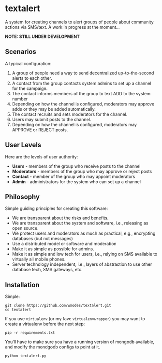 textalert
=========
A system for creating channels to alert groups of people about community actions via SMS/text. A work in progress at the moment...

**NOTE: STILL UNDER DEVELOPMENT**

Scenarios
---------
A typical configuration:

1. A group of people need a way to send decentralized up-to-the-second alerts to each other. 
1. A contact from the group contacts system admins to set up a channel for the campaign.
1. The contact informs members of the group to text ADD <CHANNELNAME> to the system number
1. Depending on how the channel is configured, moderators may approve adds or they may be added automatically.
1. The contact recruits and sets moderators for the channel.
1. Users may submit posts to the channel.
1. Depending on how the channel is configured, moderators may APPROVE or REJECT posts.

User Levels
-----------
Here are the levels of user authority:

* **Users** - members of the group who receive posts to the channel
* **Moderators** - members of the group who may approve or reject posts
* **Contact** - member of the group who may appoint moderators
* **Admin** - administrators for the system who can set up a channel

Philosophy
----------
Simple guiding principles for creating this software:
* We are transparent about the risks and benefits.
* We are transparent about the system and software, i.e., releasing as open source.
* We protect users and moderators as much as practical, e.g., encrypting databases (but not messages)
* Use a distributed model or software and moderation
* Make it as simple as possible for admins.
* Make it as simple and low tech for users, i.e., relying on SMS available to virtually all mobile phones.
* Server technology independent, i.e., layers of abstraction to use other database tech, SMS gateways, etc.

Installation
------------
Simple:

```
git clone https://github.com/wmodes/textalert.git
cd textalert
```

If you use ``virtualenv`` (or my fave `virtualenvwrapper`) you may want to create a virtualenv before the next step:

```
pip -r requirements.txt
```

You'll have to make sure you have a running version of mongodb available, and modify the mondgodb configs to point at it.

```
python textalert.py
```